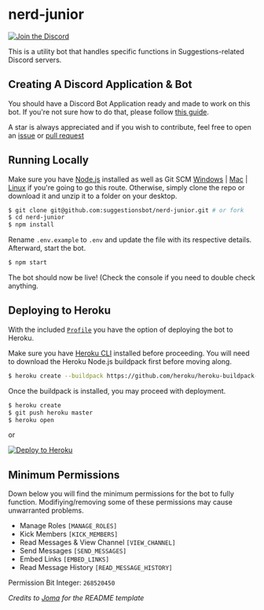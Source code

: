# nerd-junior 

[![Join the Discord](https://discordapp.com/api/guilds/601219766258106399/embed.png)](https://discord.gg/ntXkRan)

This is a utility bot that handles specific functions in Suggestions-related Discord servers.

## Creating A Discord Application & Bot
You should have a Discord Bot Application ready and made to work on this bot. If you're not sure how to do that, please follow [this guide](https://github.com/acollierr17/create-a-discord-bot).

A star is always appreciated and if you wish to contribute, feel free to open an [issue](https://github.com/suggestionsbot/nerd-junior/issues) or [pull request](https://github.com/suggestionsbot/nerd-junior/pulls)

## Running Locally
Make sure you have [Node.js](http://nodejs.org/) installed as well as Git SCM [Windows](https://git-scm.com/download/win) | [Mac](https://git-scm.com/download/mac) | [Linux](https://git-scm.com/download/linux) if you're going to go this route. Otherwise, simply clone the repo or download it and unzip it to a folder on your desktop.
```bash
$ git clone git@github.com:suggestionsbot/nerd-junior.git # or fork
$ cd nerd-junior
$ npm install
```
Rename `.env.example` to `.env` and update the file with its respective details. Afterward, start the bot.
```bash
$ npm start
```
The bot should now be live! (Check the console if you need to double check anything.

## Deploying to Heroku
With the included [`Profile`](https://github.com/suggestionsbot/nerd-junior/blob/master/Procfile) you have the option of deploying the bot to Heroku.

Make sure you have [Heroku CLI](https://cli.heroku.com/) installed before proceeding. You will need to download the Heroku Node.js buildpack first before moving along.
```bash
$ heroku create --buildpack https://github.com/heroku/heroku-buildpack-nodejs.git
```
Once the buildpack is installed, you may proceed with deployment.
```bash
$ heroku create
$ git push heroku master
$ heroku open
```
or

[![Deploy to Heroku](https://www.herokucdn.com/deploy/button.png)](https://heroku.com/deploy)

## Minimum Permissions
Down below you will find the minimum permissions for the bot to fully function. Modifiying/removing some of these permissions may cause unwarranted problems.

* Manage Roles `[MANAGE_ROLES]`  
* Kick Members `[KICK_MEMBERS]`  
* Read Messages & View Channel `[VIEW_CHANNEL]`  
* Send Messages `[SEND_MESSAGES]`  
* Embed Links `[EMBED_LINKS]`  
* Read Message History `[READ_MESSAGE_HISTORY]`  

Permission Bit Integer: `268520450`

*Credits to [Joma](https://github.com/jomaoppa) for the README template*
